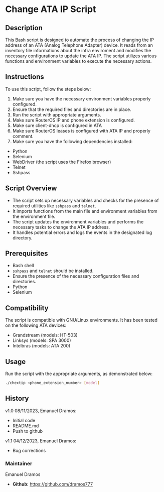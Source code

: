 # Change ATA IP Script

## Description
This Bash script is designed to automate the process of changing the IP address of an ATA (Analog Telephone Adapter) device. It reads from an inventory file informations about the infra enviroment and modifies the necessary configurations to update the ATA IP. The script utilizes various functions and environment variables to execute the necessary actions.

## Instructions
To use this script, follow the steps below:

1. Make sure you have the necessary environment variables properly configured.
2. Ensure that the required files and directories are in place.
4. Run the script with appropriate arguments.
5. Make sure RouterOS IP and phone extension is configured.
6. Make sure client-dhcp is configured in ATA
7. Make sure RouterOS leases is configured with ATA IP and properly comment.
8. Make sure you have the following dependencies installed:

- Python
- Selenium
- WebDriver (the script uses the Firefox browser)
- Telnet
- Sshpass

## Script Overview

- The script sets up necessary variables and checks for the presence of required utilities like `sshpass` and `telnet`.
- It imports functions from the main file and environment variables from the environment file.
- The script updates the environment variables and performs the necessary tasks to change the ATA IP address.
- It handles potential errors and logs the events in the designated log directory.

## Prerequisites
- Bash shell
- `sshpass` and `telnet` should be installed.
- Ensure the presence of the necessary configuration files and directories.
- Python
- Selenium

## Compatibility
The script is compatible with GNU/Linux environments. It has been tested on the following ATA devices:

- Grandstream (models: HT-503)
- Linksys (models: SPA 3000)
- Intelbras (models: ATA 200)

## Usage
Run the script with the appropriate arguments, as demonstrated below:

```bash
./chextip <phone_extension_number> [model]
```

## History

v1.0 08/11/2023, Emanuel Dramos:
- Initial code
- README.md
- Push to github

v1.1 04/12/2023, Emanuel Dramos:
- Bug corrections

### Maintainer
Emanuel Dramos
- **Github:** https://github.com/dramos777
